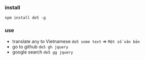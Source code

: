 ### install
`npm install de5 -g`
### use
- translate any to Vietnamese
    `de5 some text` => `Một số văn bản`
- go to github `de5 gh jquery`
- google search `de5 gg jquery`